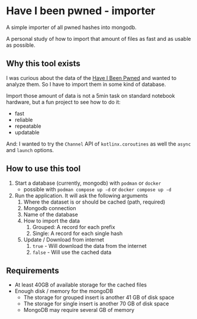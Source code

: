 # Have I been pwned - importer

A simple importer of all pwned hashes into mongodb.

A personal study of how to import that amount of files as fast and as usable as possible.

## Why this tool exists

I was curious about the data of the [Have I Been Pwned](https://haveibeenpwned.com/) and wanted to analyze them.
So I have to import them in some kind of database.

Import those amount of data is not a 5min task on standard notebook hardware, but a fun project to see how to do it:

- fast
- reliable
- repeatable
- updatable

And: I wanted to try the `Channel` API of `kotlinx.coroutines` as well the `async` and `launch` options.

## How to use this tool
1. Start a database (currently, mongodb) with `podman` or `docker`
   - possible with `podman compose up -d` or `docker compose up -d` 
2. Run the application. It will ask the following arguments
   1. Where the dataset is or should be cached (path, required)
   2. Mongodb connection
   3. Name of the database
   4. How to import the data
      1. Grouped: A record for each prefix
      2. Single: A record for each single hash
   5. Update / Download from internet
      1. `true` - Will download the data from the internet
      2. `false` - Will use the cached data

## Requirements
- At least 40GB of available storage for the cached files
- Enough disk / memory for the mongoDB
  - The storage for grouped insert is another 41 GB of disk space
  - The storage for single insert is another 70 GB of disk space
  - MongoDB may require several GB of memory
